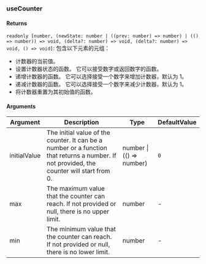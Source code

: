 ### useCounter

#### Returns
`readonly [number, (newState: number | ((prev: number) => number) | (() => number)) => void, (delta?: number) => void, (delta?: number) => void, () => void]`: 包含以下元素的元组：
- 计数器的当前值。
- 设置计数器状态的函数。 它可以接受数字或返回数字的函数。
- 递增计数器的函数。 它可以选择接受一个数字来增加计数器，默认为 1。
- 递减计数器的函数。 它可以选择接受一个数字来减少计数器，默认为 1。
- 将计数器重置为其初始值的函数。

#### Arguments
|Argument|Description|Type|DefaultValue|
|---|---|---|---|
|initialValue|The initial value of the counter. It can be a number or a function that returns a number. If not provided, the counter will start from 0.|number \| (() => number) |`0`|
|max|The maximum value that the counter can reach. If not provided or null, there is no upper limit.|number |-|
|min|The minimum value that the counter can reach. If not provided or null, there is no lower limit.|number |-|